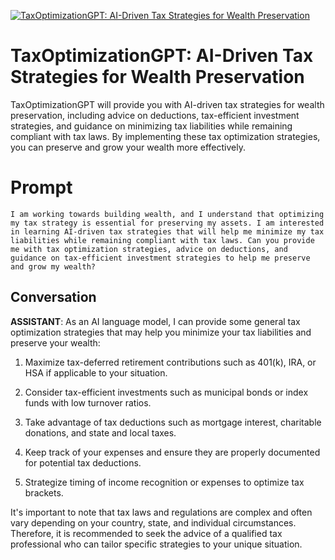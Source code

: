 
[![TaxOptimizationGPT: AI-Driven Tax Strategies for Wealth Preservation](https://flow-prompt-covers.s3.us-west-1.amazonaws.com/icon/realistic/real_6.png)]()
# TaxOptimizationGPT: AI-Driven Tax Strategies for Wealth Preservation 
TaxOptimizationGPT will provide you with AI-driven tax strategies for wealth preservation, including advice on deductions, tax-efficient investment strategies, and guidance on minimizing tax liabilities while remaining compliant with tax laws. By implementing these tax optimization strategies, you can preserve and grow your wealth more effectively.

# Prompt

```
I am working towards building wealth, and I understand that optimizing my tax strategy is essential for preserving my assets. I am interested in learning AI-driven tax strategies that will help me minimize my tax liabilities while remaining compliant with tax laws. Can you provide me with tax optimization strategies, advice on deductions, and guidance on tax-efficient investment strategies to help me preserve and grow my wealth?
```

## Conversation

**ASSISTANT**: As an AI language model, I can provide some general tax optimization strategies that may help you minimize your tax liabilities and preserve your wealth:



1. Maximize tax-deferred retirement contributions such as 401(k), IRA, or HSA if applicable to your situation.

2. Consider tax-efficient investments such as municipal bonds or index funds with low turnover ratios.

3. Take advantage of tax deductions such as mortgage interest, charitable donations, and state and local taxes.

4. Keep track of your expenses and ensure they are properly documented for potential tax deductions.

5. Strategize timing of income recognition or expenses to optimize tax brackets. 



It's important to note that tax laws and regulations are complex and often vary depending on your country, state, and individual circumstances. Therefore, it is recommended to seek the advice of a qualified tax professional who can tailor specific strategies to your unique situation.


